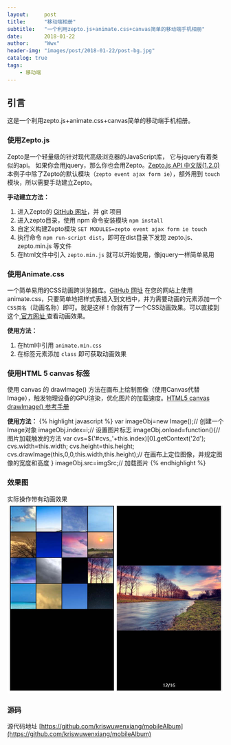 ```yaml
---
layout:     post
title:      "移动端相册"
subtitle:   "一个利用zepto.js+animate.css+canvas简单的移动端手机相册"
date:       2018-01-22
author:     "Wwx"
header-img: "images/post/2018-01-22/post-bg.jpg"
catalog: true
tags:
    - 移动端
---
```



## 引言
这是一个利用zepto.js+animate.css+canvas简单的移动端手机相册。



### 使用Zepto.js
Zepto是一个轻量级的针对现代高级浏览器的JavaScript库， 它与jquery有着类似的api。 如果你会用jquery，那么你也会用Zepto。[Zepto.js API 中文版(1.2.0)](http://www.css88.com/doc/zeptojs_api)
本例子中除了Zepto的默认模块（`zepto event ajax form ie`），额外用到 `touch` 模块，所以需要手动建立Zepto。

**手动建立方法：**
 1. 进入Zepto的 [GitHub 网址](https://github.com/madrobby/zepto)，并 git 项目
 2. 进入zepto目录，使用 npm 命令安装模块 `npm install`
 3. 自定义构建Zepto模块 `SET MODULES=zepto event ajax form ie touch`
 4. 执行命令 `npm run-script dist`，即可在dist目录下发现 zepto.js、zepto.min.js 等文件
 5. 在html文件中引入 `zepto.min.js` 就可以开始使用，像jquery一样简单易用



### 使用Animate.css
一个简单易用的CSS动画跨浏览器库。[GitHub 网址](https://github.com/daneden/animate.css)
在您的网站上使用 animate.css，只要简单地把样式表插入到文档中，并为需要动画的元素添加一个`CSS类名`（动画名称）即可。就是这样！你就有了一个CSS动画效果。可以直接到这个[ 官方网址 ](https://daneden.github.io/animate.css)查看动画效果。

**使用方法：**
 1. 在html中引用 `animate.min.css` 
 2. 在标签元素添加 `class` 即可获取动画效果



### 使用HTML 5 canvas 标签
使用 canvas 的 drawImage() 方法在画布上绘制图像（使用Canvas代替Image），触发物理设备的GPU渲染，优化图片的加载速度。[HTML5 canvas drawImage() 参考手册](http://www.w3school.com.cn/tags/canvas_drawimage.asp)

**使用方法：**
{% highlight javascript %}
var imageObj=new Image();// 创建一个Image对象
imageObj.index=i;// 设置图片标志
imageObj.onload=function(){// 图片加载触发的方法
  var cvs=$('#cvs_'+this.index)[0].getContext('2d');
  cvs.width=this.width;
  cvs.height=this.height;
  cvs.drawImage(this,0,0,this.width,this.height);// 在画布上定位图像，并规定图像的宽度和高度
}
imageObj.src=imgSrc;// 加载图片
{% endhighlight %}

### 效果图
实际操作带有动画效果
![](/images/post/2018-01-22/album.jpg)


### 源码
源代码地址 [https://github.com/kriswuwenxiang/mobileAlbum](https://github.com/kriswuwenxiang/mobileAlbum)